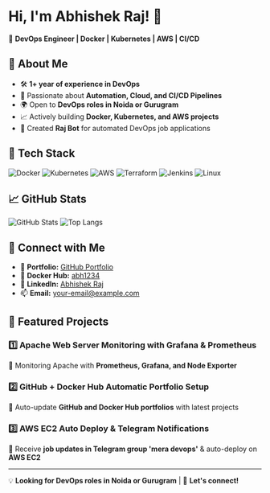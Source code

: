 # Hi, I'm Abhishek Raj! 👋

🚀 **DevOps Engineer | Docker | Kubernetes | AWS | CI/CD**

## 🌟 About Me
- 🛠 **1+ year of experience in DevOps**
- 🎯 Passionate about **Automation, Cloud, and CI/CD Pipelines**
- 🌍 Open to **DevOps roles in Noida or Gurugram**
- 📈 Actively building **Docker, Kubernetes, and AWS projects**
- 🤖 Created **Raj Bot** for automated DevOps job applications

## 🔧 Tech Stack
![Docker](https://img.shields.io/badge/Docker-%230076D6.svg?style=flat&logo=docker&logoColor=white)
![Kubernetes](https://img.shields.io/badge/Kubernetes-%23326ce5.svg?style=flat&logo=kubernetes&logoColor=white)
![AWS](https://img.shields.io/badge/AWS-%23FF9900.svg?style=flat&logo=amazonaws&logoColor=white)
![Terraform](https://img.shields.io/badge/Terraform-%235835CC.svg?style=flat&logo=terraform&logoColor=white)
![Jenkins](https://img.shields.io/badge/Jenkins-%23D24939.svg?style=flat&logo=jenkins&logoColor=white)
![Linux](https://img.shields.io/badge/Linux-%23FCC624.svg?style=flat&logo=linux&logoColor=black)

## 📈 GitHub Stats
![GitHub Stats](https://github-readme-stats.vercel.app/api?username=abhishekraj0123&show_icons=true&theme=tokyonight)
![Top Langs](https://github-readme-stats.vercel.app/api/top-langs/?username=abhishekraj0123&layout=compact&theme=tokyonight)

## 🔗 Connect with Me
- 📜 **Portfolio:** [GitHub Portfolio](https://github.com/abhishekraj0123)
- 🐳 **Docker Hub:** [abh1234](https://hub.docker.com/u/abh1234)
- 💼 **LinkedIn:** [Abhishek Raj](https://www.linkedin.com/in/your-profile)
- 📫 **Email:** your-email@example.com

## 📌 Featured Projects
### 1️⃣ **Apache Web Server Monitoring with Grafana & Prometheus**
🚀 Monitoring Apache with **Prometheus, Grafana, and Node Exporter**

### 2️⃣ **GitHub + Docker Hub Automatic Portfolio Setup**
🤖 Auto-update **GitHub and Docker Hub portfolios** with latest projects

### 3️⃣ **AWS EC2 Auto Deploy & Telegram Notifications**
📩 Receive **job updates in Telegram group 'mera devops'** & auto-deploy on **AWS EC2**

---
💡 **Looking for DevOps roles in Noida or Gurugram** | 🚀 **Let's connect!**


